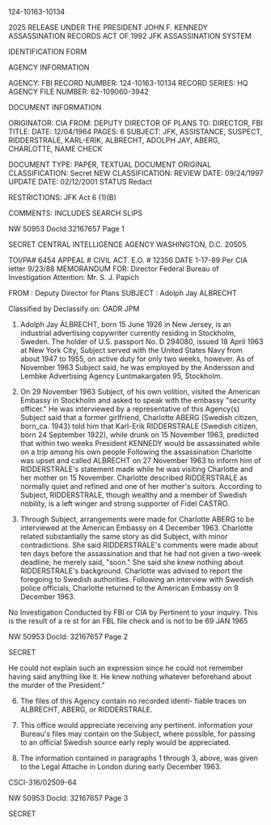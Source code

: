 124-10163-10134

2025 RELEASE UNDER THE PRESIDENT JOHN F. KENNEDY ASSASSINATION RECORDS ACT OF 1992
JFK ASSASSINATION SYSTEM

IDENTIFICATION FORM

AGENCY INFORMATION

AGENCY: FBI
RECORD NUMBER: 124-10163-10134
RECORD SERIES: HQ
AGENCY FILE NUMBER: 62-109060-3942

DOCUMENT INFORMATION

ORIGINATOR: CIA
FROM: DEPUTY DIRECTOR OF PLANS
TO: DIRECTOR, FBI
TITLE: 
DATE: 12/04/1964
PAGES: 6
SUBJECT: JFK, ASSISTANCE, SUSPECT, RIDDERSTRALE, KARL-ERIK, ALBRECHT,
ADOLPH JAY, ABERG, CHARLOTTE, NAME CHECK

DOCUMENT TYPE: PAPER, TEXTUAL DOCUMENT
ORIGINAL 
CLASSIFICATION: Secret
NEW 
CLASSIFICATION:
REVIEW DATE: 09/24/1997
UPDATE DATE: 02/12/2001
STATUS Redact

RESTRICTIONS:
JFK Act 6 (1)(B)

COMMENTS: INCLUDES SEARCH SLIPS

NW 50953 DocId:32167657 Page 1

SECRET
CENTRAL INTELLIGENCE AGENCY
WASHINGTON, D.C. 20505

TOI/PA# 6454
APPEAL #
CIVIL ACT.
E.O. # 12356
DATE 1-17-89
Per CIA letter 9/23/88
MEMORANDUM FOR: Director
Federal Bureau of Investigation
Attention: Mr. S. J. Papich

FROM : Deputy Director for Plans
SUBJECT : Adolph Jay ALBRECHT

Classified by
Declassify on: OADR JPM

1. Adolph Jay ÁLBRECHT, born 15 June 1926 in New Jersey, is
an industrial advertising copywriter currently residing in
Stockholm, Sweden. The holder of U.S. passport No. D 294080,
issued 18 April 1963 at New York City, Subject served with the
United States Navy from about 1947 to 1955, on active duty for
only two weeks, however. As of November 1963 Subject said, he
was employed by the Andersson and Lembke Advertising Agency
Luntmakargaten 95, Stockholm.

2. On 29 November 1963 Subject, of his own volition,
visited the American Embassy in Stockholm and asked to speak
with the embassy "security officer." He was interviewed by a
representative of this Agency(s) Subject said that a former
girlfriend, Charlotte ABERG (Swedish citizen, born_ca. 1943)
told him that Karl-Erik RIDDERSTRALE (Swedish citizen, born
24 September 1922), while drunk on 15 November 1963, predicted
that within two weeks President KENNEDY would be assassinated
while on a trip among his own people Following the assassination
Charlotte was upset and called ALBRECHT on 27 November 1963 to
inform him of RIDDERSTRALE's statement made while he was visiting
Charlotte and her mother on 15 November. Charlotte described
RIDDERSTRALE as normally quiet and refined and one of her
mother's suitors. According to Subject, RIDDERSTRALE, though
wealthy and a member of Swedish nobility, is a left winger and
strong supporter of Fidel CASTRO.

3. Through Subject, arrangements were made for Charlotte
ABERG to be interviewed at the American Embassy on 4 December 1963.
Charlotte related substantially the same story as did Subject,
with minor contradictions. She said RIDDERSTRALE's comments
were made about ten days before the assassination and that he
had not given a two-week deadline; he merely said, "soon."
She said she knew nothing about RIDDERSTRALE's background.
Charlotte was advised to report the foregoing to Swedish
authorities. Following an interview with Swedish police officials,
Charlotte returned to the American Embassy on 9 December 1963.

No Investigation Conducted by FBI or CIA by
Pertinent to your inquiry.
This is the result of a re st for an
FBL file check and is not to be
69 JAN 1965

NW 50953 DocId: 32167657 Page 2

SECRET

He could not explain such an expression since he could not
remember having said anything like it. He knew nothing
whatever beforehand about the murder of the President."

6. The files of this Agency contain no recorded identi-
fiable traces on ALBRECHT, ABERG, or RIDDERSTRALE.

7. This office would appreciate receiving any pertinent.
information your Bureau's files may contain on the Subject,
where possible, for passing to an official Swedish source
early reply would be appreciated.

8. The information contained in paragraphs 1 through 3,
above, was given to the Legal Attache in London during early
December 1963.

CSCI-316/02509-64

NW 50953 DocId: 32167657 Page 3

SECRET
